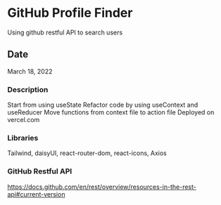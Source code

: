 # GitHub Profile Finder

Using github restful API to search users

## Date

March 18, 2022

### Description

Start from using useState
Refactor code by using useContext and useReducer
Move functions from context file to action file
Deployed on vercel.com

### Libraries

Tailwind, daisyUI, react-router-dom, react-icons, Axios

### GitHub Restful API

https://docs.github.com/en/rest/overview/resources-in-the-rest-api#current-version
